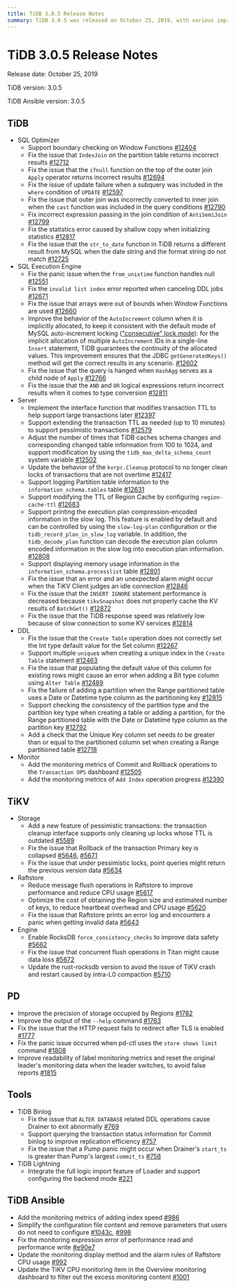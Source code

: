 ```yaml
---
title: TiDB 3.0.5 Release Notes
summary: TiDB 3.0.5 was released on October 25, 2019, with various improvements and bug fixes. The release includes enhancements to the SQL optimizer, SQL execution engine, server, DDL, monitor, TiKV, PD, TiDB Binlog, TiDB Lightning, and TiDB Ansible. Improvements include support for boundary checking on Window Functions, fixing issues with index join and outer join, and adding monitoring metrics for various operations. Additionally, TiKV received storage and performance optimizations, while PD saw improvements in storage precision and HTTP request handling. TiDB Ansible also received updates to monitoring metrics and configuration file simplification.
---
```


# TiDB 3.0.5 Release Notes

Release date: October 25, 2019

TiDB version: 3.0.5

TiDB Ansible version: 3.0.5

## TiDB

+ SQL Optimizer
    - Support boundary checking on Window Functions [#12404](https://github.com/pingcap/tidb/pull/12404)
    - Fix the issue that `IndexJoin` on the partition table returns incorrect results [#12712](https://github.com/pingcap/tidb/pull/12712)
    - Fix the issue that the `ifnull` function on the top of the outer join `Apply` operator returns incorrect results [#12694](https://github.com/pingcap/tidb/pull/12694)
    - Fix the issue of update failure when a subquery was included in the `where` condition of `UPDATE` [#12597](https://github.com/pingcap/tidb/pull/12597)
    - Fix the issue that outer join was incorrectly converted to inner join when the `cast` function was included in the query conditions [#12790](https://github.com/pingcap/tidb/pull/12790)
    - Fix incorrect expression passing in the join condition of `AntiSemiJoin` [#12799](https://github.com/pingcap/tidb/pull/12799)
    - Fix the statistics error caused by shallow copy when initializing statistics [#12817](https://github.com/pingcap/tidb/pull/12817)
    - Fix the issue that the `str_to_date` function in TiDB returns a different result from MySQL when the date string and the format string do not match [#12725](https://github.com/pingcap/tidb/pull/12725)
+ SQL Execution Engine
    - Fix the panic issue when the `from_unixtime` function handles null [#12551](https://github.com/pingcap/tidb/pull/12551)
    - Fix the `invalid list index` error reported when canceling DDL jobs [#12671](https://github.com/pingcap/tidb/pull/12671)
    - Fix the issue that arrays were out of bounds when Window Functions are used [#12660](https://github.com/pingcap/tidb/pull/12660)
    - Improve the behavior of the `AutoIncrement` column when it is implicitly allocated, to keep it consistent with the default mode of MySQL auto-increment locking (["consecutive" lock mode](https://dev.mysql.com/doc/refman/5.7/en/innodb-auto-increment-handling.html)): for the implicit allocation of multiple `AutoIncrement` IDs in a single-line `Insert` statement, TiDB guarantees the continuity of the allocated values. This improvement ensures that the JDBC `getGeneratedKeys()` method will get the correct results in any scenario. [#12602](https://github.com/pingcap/tidb/pull/12602)
    - Fix the issue that the query is hanged when `HashAgg` serves as a child node of `Apply` [#12766](https://github.com/pingcap/tidb/pull/12766)
    - Fix the issue that the `AND` and `OR` logical expressions return incorrect results when it comes to type conversion [#12811](https://github.com/pingcap/tidb/pull/12811)
+ Server
    - Implement the interface function that modifies transaction TTL to help support large transactions later [#12397](https://github.com/pingcap/tidb/pull/12397)
    - Support extending the transaction TTL as needed (up to 10 minutes) to support pessimistic transactions [#12579](https://github.com/pingcap/tidb/pull/12579)
    - Adjust the number of times that TiDB caches schema changes and corresponding changed table information from 100 to 1024, and support modification by using the `tidb_max_delta_schema_count` system variable [#12502](https://github.com/pingcap/tidb/pull/12502)
    - Update the behavior of the `kvrpc.Cleanup` protocol to no longer clean locks of transactions that are not overtime [#12417](https://github.com/pingcap/tidb/pull/12417)
    - Support logging Partition table information to the `information_schema.tables` table [#12631](https://github.com/pingcap/tidb/pull/12631)
    - Support modifying the TTL of Region Cache by configuring `region-cache-ttl` [#12683](https://github.com/pingcap/tidb/pull/12683)
    - Support printing the execution plan compression-encoded information in the slow log. This feature is enabled by default and can be controlled by using the `slow-log-plan` configuration or the `tidb_record_plan_in_slow_log` variable. In addition, the `tidb_decode_plan` function can decode the execution plan column encoded information in the slow log into execution plan information. [#12808](https://github.com/pingcap/tidb/pull/12808)
    - Support displaying memory usage information in the `information_schema.processlist` table [#12801](https://github.com/pingcap/tidb/pull/12801)
    - Fix the issue that an error and an unexpected alarm might occur when the TiKV Client judges an idle connection [#12846](https://github.com/pingcap/tidb/pull/12846)
    - Fix the issue that the `INSERT IGNORE` statement performance is decreased because `tikvSnapshot` does not properly cache the KV results of `BatchGet()` [#12872](https://github.com/pingcap/tidb/pull/12872)
    - Fix the issue that the TiDB response speed was relatively low because of slow connection to some KV services [#12814](https://github.com/pingcap/tidb/pull/12814)
+ DDL
    - Fix the issue that the `Create Table` operation does not correctly set the Int type default value for the Set column [#12267](https://github.com/pingcap/tidb/pull/12267)
    - Support multiple `unique`s when creating a unique index in the `Create Table` statement [#12463](https://github.com/pingcap/tidb/pull/12463)
    - Fix the issue that populating the default value of this column for existing rows might cause an error when adding a Bit type column using `Alter Table` [#12489](https://github.com/pingcap/tidb/pull/12489)
    - Fix the failure of adding a partition when the Range partitioned table uses a Date or Datetime type column as the partitioning key [#12815](https://github.com/pingcap/tidb/pull/12815)
    - Support checking the consistency of the partition type and the partition key type when creating a table or adding a partition, for the Range partitioned table with the Date or Datetime type column as the partition key [#12792](https://github.com/pingcap/tidb/pull/12792)
    - Add a check that the Unique Key column set needs to be greater than or equal to the partitioned column set when creating a Range partitioned table [#12718](https://github.com/pingcap/tidb/pull/12718)
+ Monitor
    - Add the monitoring metrics of Commit and Rollback operations to the `Transaction OPS` dashboard [#12505](https://github.com/pingcap/tidb/pull/12505)
    - Add the monitoring metrics of `Add Index` operation progress [#12390](https://github.com/pingcap/tidb/pull/12390)

## TiKV

+ Storage
    - Add a new feature of pessimistic transactions: the transaction cleanup interface supports only cleaning up locks whose TTL is outdated [#5589](https://github.com/tikv/tikv/pull/5589)
    - Fix the issue that Rollback of the transaction Primary key is collapsed [#5646](https://github.com/tikv/tikv/pull/5646), [#5671](https://github.com/tikv/tikv/pull/5671)
    - Fix the issue that under pessimistic locks, point queries might return the previous version data [#5634](https://github.com/tikv/tikv/pull/5634)
+ Raftstore
    - Reduce message flush operations in Raftstore to improve performance and reduce CPU usage [#5617](https://github.com/tikv/tikv/pull/5617)
    - Optimize the cost of obtaining the Region size and estimated number of keys, to reduce heartbeat overhead and CPU usage [#5620](https://github.com/tikv/tikv/pull/5620)
    - Fix the issue that Raftstore prints an error log and encounters a panic when getting invalid data [#5643](https://github.com/tikv/tikv/pull/5643)
+ Engine
    - Enable RocksDB `force_consistency_checks` to improve data safety [#5662](https://github.com/tikv/tikv/pull/5662)
    - Fix the issue that concurrent flush operations in Titan might cause data loss [#5672](https://github.com/tikv/tikv/pull/5672)
    - Update the rust-rocksdb version to avoid the issue of TiKV crash and restart caused by intra-L0 compaction [#5710](https://github.com/tikv/tikv/pull/5710)

## PD

- Improve the precision of storage occupied by Regions [#1782](https://github.com/pingcap/pd/pull/1782)
- Improve the output of the `--help` command [#1763](https://github.com/pingcap/pd/pull/1763)
- Fix the issue that the HTTP request fails to redirect after TLS is enabled [#1777](https://github.com/pingcap/pd/pull/1777)
- Fix the panic issue occurred when pd-ctl uses the `store shows limit` command [#1808](https://github.com/pingcap/pd/pull/1808)
- Improve readability of label monitoring metrics and reset the original leader's monitoring data when the leader switches, to avoid false reports [#1815](https://github.com/pingcap/pd/pull/1815)

## Tools

+ TiDB Binlog
    - Fix the issue that `ALTER DATABASE` related DDL operations cause Drainer to exit abnormally [#769](https://github.com/pingcap/tidb-binlog/pull/769)
    - Support querying the transaction status information for Commit binlog to improve replication efficiency [#757](https://github.com/pingcap/tidb-binlog/pull/757)
    - Fix the issue that a Pump panic might occur when Drainer's `start_ts` is greater than Pump's largest `commit_ts` [#758](https://github.com/pingcap/tidb-binlog/pull/758)
+ TiDB Lightning
    - Integrate the full logic import feature of Loader and support configuring the backend mode [#221](https://github.com/pingcap/tidb-lightning/pull/221)

## TiDB Ansible

- Add the monitoring metrics of adding index speed [#986](https://github.com/pingcap/tidb-ansible/pull/986)
- Simplify the configuration file content and remove parameters that users do not need to configure [#1043c](https://github.com/pingcap/tidb-ansible/commit/1043c3df7ddb72eb234c55858960e9fdd3830a14), [#998](https://github.com/pingcap/tidb-ansible/pull/998)
- Fix the monitoring expression error of performance read and performance write [#e90e7](https://github.com/pingcap/tidb-ansible/commit/e90e79f5117bb89197e01b1391fd02e25d57a440)
- Update the monitoring display method and the alarm rules of Raftstore CPU usage [#992](https://github.com/pingcap/tidb-ansible/pull/992)
- Update the TiKV CPU monitoring item in the Overview monitoring dashboard to filter out the excess monitoring content [#1001](https://github.com/pingcap/tidb-ansible/pull/1001)
